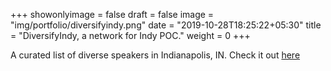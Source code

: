 +++
showonlyimage = false
draft = false
image = "img/portfolio/diversifyindy.png"
date = "2019-10-28T18:25:22+05:30"
title = "DiversifyIndy, a network for Indy POC."
weight = 0
+++

A curated list of diverse speakers in Indianapolis, IN. <!--more-->
Check it out [here](http://diversifyindy.com)